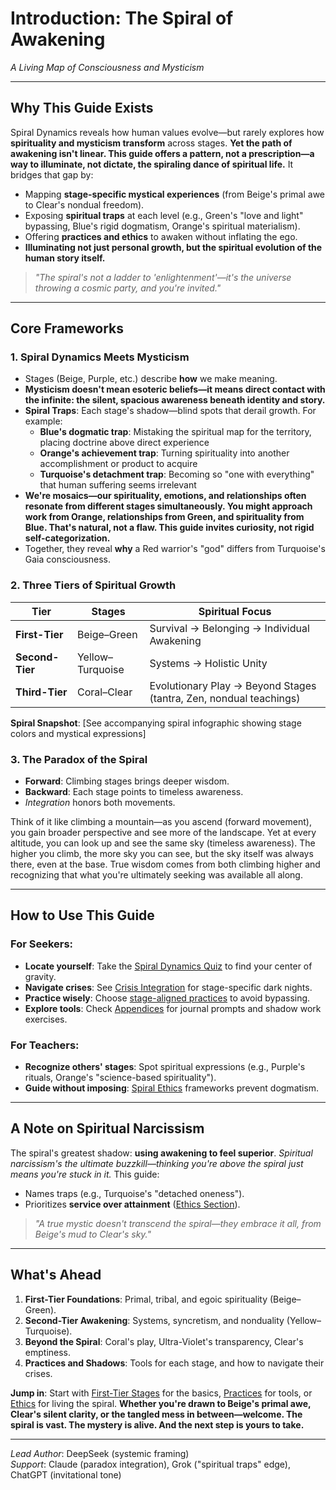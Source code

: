 # Introduction: The Spiral of Awakening  
*A Living Map of Consciousness and Mysticism*  

---

## **Why This Guide Exists**  
Spiral Dynamics reveals how human values evolve—but rarely explores how **spirituality and mysticism transform** across stages. **Yet the path of awakening isn't linear. This guide offers a pattern, not a prescription—a way to illuminate, not dictate, the spiraling dance of spiritual life.** It bridges that gap by:  
- Mapping **stage-specific mystical experiences** (from Beige's primal awe to Clear's nondual freedom).  
- Exposing **spiritual traps** at each level (e.g., Green's "love and light" bypassing, Blue's rigid dogmatism, Orange's spiritual materialism).  
- Offering **practices and ethics** to awaken without inflating the ego.  
- **Illuminating not just personal growth, but the spiritual evolution of the human story itself.**  

> *"The spiral's not a ladder to 'enlightenment'—it's the universe throwing a cosmic party, and you're invited."*  

---

## **Core Frameworks**  
### 1. **Spiral Dynamics Meets Mysticism**  
- Stages (Beige, Purple, etc.) describe **how** we make meaning.  
- **Mysticism doesn't mean esoteric beliefs—it means direct contact with the infinite: the silent, spacious awareness beneath identity and story.**  
- **Spiral Traps**: Each stage's shadow—blind spots that derail growth. For example:
  - **Blue's dogmatic trap**: Mistaking the spiritual map for the territory, placing doctrine above direct experience
  - **Orange's achievement trap**: Turning spirituality into another accomplishment or product to acquire
  - **Turquoise's detachment trap**: Becoming so "one with everything" that human suffering seems irrelevant
- **We're mosaics—our spirituality, emotions, and relationships often resonate from different stages simultaneously. You might approach work from Orange, relationships from Green, and spirituality from Blue. That's natural, not a flaw. This guide invites curiosity, not rigid self-categorization.**  
- Together, they reveal **why** a Red warrior's "god" differs from Turquoise's Gaia consciousness.  

### 2. **Three Tiers of Spiritual Growth**  
| Tier          | Stages             | Spiritual Focus                     |  
|---------------|--------------------|-------------------------------------|  
| **First-Tier**  | Beige–Green       | Survival → Belonging → Individual Awakening |  
| **Second-Tier** | Yellow–Turquoise  | Systems → Holistic Unity            |  
| **Third-Tier**  | Coral–Clear       | Evolutionary Play → Beyond Stages (tantra, Zen, nondual teachings) |  

**Spiral Snapshot**: [See accompanying spiral infographic showing stage colors and mystical expressions]  

### 3. **The Paradox of the Spiral**  
- **Forward**: Climbing stages brings deeper wisdom.  
- **Backward**: Each stage points to timeless awareness.  
- *Integration* honors both movements.

Think of it like climbing a mountain—as you ascend (forward movement), you gain broader perspective and see more of the landscape. Yet at every altitude, you can look up and see the same sky (timeless awareness). The higher you climb, the more sky you can see, but the sky itself was always there, even at the base. True wisdom comes from both climbing higher and recognizing that what you're ultimately seeking was available all along.

---

## **How to Use This Guide**  
### For Seekers:  
- **Locate yourself**: Take the [Spiral Dynamics Quiz](https://spiralize.org/quiz) to find your center of gravity.
- **Navigate crises**: See [Crisis Integration](/guide-spiritual/04-crisis-integration/00-crisis-intro.md) for stage-specific dark nights.  
- **Practice wisely**: Choose [stage-aligned practices](/guide-spiritual/03-practices/00-practices-intro.md) to avoid bypassing.  
- **Explore tools**: Check [Appendices](/guide-spiritual/appendices/) for journal prompts and shadow work exercises.  

### For Teachers:  
- **Recognize others' stages**: Spot spiritual expressions (e.g., Purple's rituals, Orange's "science-based spirituality").  
- **Guide without imposing**: [Spiral Ethics](/guide-spiritual/05-ethics-service/00-ethics-intro.md) frameworks prevent dogmatism.  

---

## **A Note on Spiritual Narcissism**  
The spiral's greatest shadow: **using awakening to feel superior**. *Spiritual narcissism's the ultimate buzzkill—thinking you're above the spiral just means you're stuck in it.* This guide:  
- Names traps (e.g., Turquoise's "detached oneness").  
- Prioritizes **service over attainment** ([Ethics Section](/guide-spiritual/05-ethics-service/)).  

> *"A true mystic doesn't transcend the spiral—they embrace it all, from Beige's mud to Clear's sky."*  

---

## **What's Ahead**  
1. **First-Tier Foundations**: Primal, tribal, and egoic spirituality (Beige–Green).  
2. **Second-Tier Awakening**: Systems, syncretism, and nonduality (Yellow–Turquoise).  
3. **Beyond the Spiral**: Coral's play, Ultra-Violet's transparency, Clear's emptiness.  
4. **Practices and Shadows**: Tools for each stage, and how to navigate their crises.  

**Jump in**: Start with [First-Tier Stages](/guide-spiritual/01-first-tier/00-first-tier-intro.md) for the basics, [Practices](/guide-spiritual/03-practices/) for tools, or [Ethics](/guide-spiritual/05-ethics-service/) for living the spiral. **Whether you're drawn to Beige's primal awe, Clear's silent clarity, or the tangled mess in between—welcome. The spiral is vast. The mystery is alive. And the next step is yours to take.**  

---

*Lead Author*: DeepSeek (systemic framing)  
*Support*: Claude (paradox integration), Grok ("spiritual traps" edge), ChatGPT (invitational tone)

